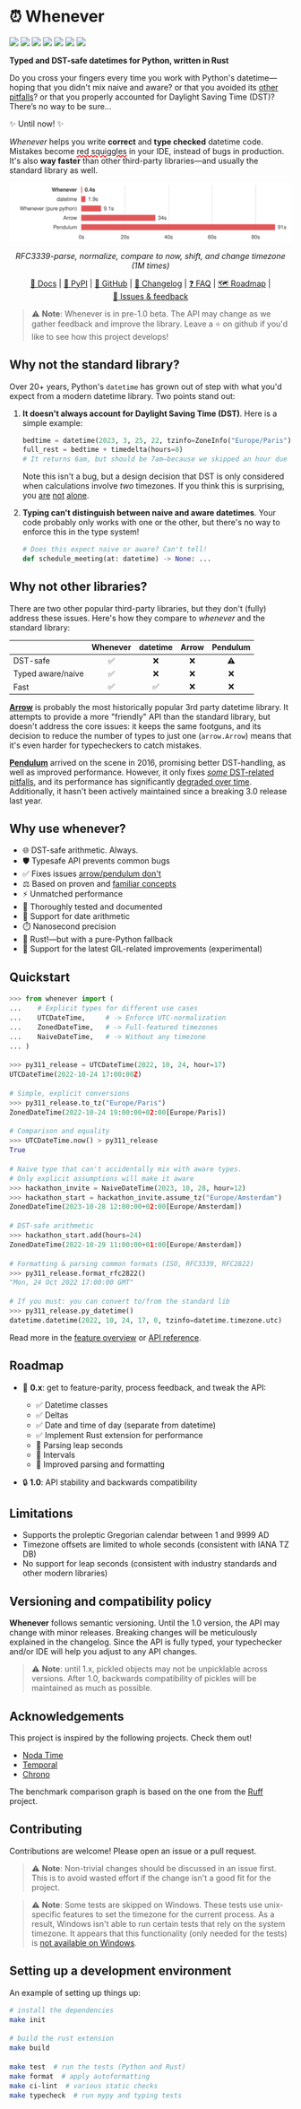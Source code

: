 # ⏰ Whenever

[![](https://img.shields.io/pypi/v/whenever.svg?style=flat-square&color=blue)](https://pypi.python.org/pypi/whenever)
[![](https://img.shields.io/pypi/pyversions/whenever.svg?style=flat-square)](https://pypi.python.org/pypi/whenever)
[![](https://img.shields.io/pypi/l/whenever.svg?style=flat-square&color=blue)](https://pypi.python.org/pypi/whenever)
[![](https://img.shields.io/badge/mypy-strict-forestgreen?style=flat-square)](https://mypy.readthedocs.io/en/stable/command_line.html#cmdoption-mypy-strict)
[![](https://img.shields.io/badge/coverage-100%25-forestgreen?style=flat-square)](https://github.com/ariebovenberg/whenever)
[![](https://img.shields.io/github/actions/workflow/status/ariebovenberg/whenever/tests.yml?branch=main&style=flat-square)](https://github.com/ariebovenberg/whenever)
[![](https://img.shields.io/readthedocs/whenever.svg?style=flat-square)](http://whenever.readthedocs.io/)

**Typed and DST-safe datetimes for Python, written in Rust**

Do you cross your fingers every time you work with Python's datetime—hoping that you didn't mix naive and aware?
or that you avoided its [other pitfalls](https://dev.arie.bovenberg.net/blog/python-datetime-pitfalls/)?
or that you properly accounted for Daylight Saving Time (DST)?
There’s no way to be sure...

✨ Until now! ✨

*Whenever* helps you write **correct** and **type checked** datetime code.
Mistakes become <span style="text-decoration: underline; text-decoration-color: red; text-decoration-style: wavy">red squiggles</span> in your IDE, instead of bugs in production.
It's also **way faster** than other third-party libraries—and usually the standard library as well.

  <p align="center">
    <picture align="center">
        <source media="(prefers-color-scheme: dark)" srcset="https://raw.githubusercontent.com/ariebovenberg/whenever/rust/benchmarks/comparison/graph-dark.svg">
        <source media="(prefers-color-scheme: light)" srcset="https://raw.githubusercontent.com/ariebovenberg/whenever/rust/benchmarks/comparison/graph-light.svg">
        <img alt="Shows a bar chart with benchmark results." src="https://raw.githubusercontent.com/ariebovenberg/whenever/rust/benchmarks/comparison/graph-light.svg">
    </picture>
  </p>

  <p align="center" style="font-size: 14px">
    <i>RFC3339-parse, normalize, compare to now, shift, and change timezone (1M times)</i>
  </p>

<div align="center">

[📖 Docs](https://whenever.readthedocs.io) |
[🐍 PyPI](https://pypi.org/project/whenever/) |
[🐙 GitHub](https://github.com/ariebovenberg/whenever) |
[🚀 Changelog](https://whenever.readthedocs.io/en/latest/changelog.html) |
[❓ FAQ](https://whenever.readthedocs.io/en/latest/faq.html) |
[🗺️ Roadmap](#roadmap) |
[💬 Issues & feedback](https://github.com/ariebovenberg/whenever/issues)

</div>

> ⚠️ **Note**: Whenever is in pre-1.0 beta. The API may change
> as we gather feedback and improve the library.
> Leave a ⭐️ on github if you'd like to see how this project develops!

## Why not the standard library?

Over 20+ years, Python's `datetime` has grown
out of step with what you'd expect from a modern datetime library.
Two points stand out:

1. **It doesn't always account for Daylight Saving Time (DST)**.
   Here is a simple example:

   ```python
   bedtime = datetime(2023, 3, 25, 22, tzinfo=ZoneInfo("Europe/Paris"))
   full_rest = bedtime + timedelta(hours=8)
   # It returns 6am, but should be 7am—because we skipped an hour due to DST!
   ```

   Note this isn't a bug, but a design decision that DST is only considered
   when calculations involve *two* timezones.
   If you think this is surprising, you
   [are](https://github.com/python/cpython/issues/91618)
   [not](https://github.com/python/cpython/issues/116035)
   [alone](https://github.com/python/cpython/issues/112638).

2. **Typing can't distinguish between naive and aware datetimes**.
   Your code probably only works with one or the other,
   but there's no way to enforce this in the type system!

   ```python
   # Does this expect naive or aware? Can't tell!
   def schedule_meeting(at: datetime) -> None: ...
   ```

## Why not other libraries?

There are two other popular third-party libraries, but they don't (fully)
address these issues. Here's how they compare to *whenever* and the standard library:

<div align="center">

|                   | Whenever | datetime | Arrow | Pendulum |
|-------------------|:--------:|:--------:|:-----:|:--------:|
|      DST-safe     |     ✅    |     ❌    |   ❌   |     ⚠️    |
| Typed aware/naive |     ✅    |     ❌    |   ❌   |     ❌    |
|        Fast       |     ✅    |     ✅    |   ❌   |     ❌    |

</div>

[**Arrow**](https://pypi.org/project/arrow/)
is probably the most historically popular 3rd party datetime library.
It attempts to provide a more "friendly" API than the standard library,
but doesn't address the core issues:
it keeps the same footguns, and its decision to reduce the number
of types to just one (``arrow.Arrow``) means that it's even harder
for typecheckers to catch mistakes.

[**Pendulum**](https://pypi.org/project/pendulum/)
arrived on the scene in 2016, promising better DST-handling,
as well as improved performance.
However, it only fixes [*some* DST-related pitfalls](https://dev.arie.bovenberg.net/blog/python-datetime-pitfalls/#datetime-library-scorecard),
and its performance has significantly [degraded over time](https://github.com/sdispater/pendulum/issues/818).
Additionally, it hasn't been actively maintained since a breaking 3.0 release last year.

## Why use whenever?

- 🌐 DST-safe arithmetic. Always.
- 🛡️ Typesafe API prevents common bugs
- ✅ Fixes issues [arrow/pendulum don't](https://dev.arie.bovenberg.net/blog/python-datetime-pitfalls/#datetime-library-scorecard)
- ⚖️  Based on proven and [familiar concepts](https://www.youtube.com/watch?v=saeKBuPewcU)
- ⚡️ Unmatched performance
- 💎 Thoroughly tested and documented
- 📆 Support for date arithmetic
- ⏱️ Nanosecond precision
- 🦀 Rust!—but with a pure-Python fallback
- 🚀 Support for the latest GIL-related improvements (experimental)

## Quickstart

```python
>>> from whenever import (
...    # Explicit types for different use cases
...    UTCDateTime,     # -> Enforce UTC-normalization
...    ZonedDateTime,   # -> Full-featured timezones
...    NaiveDateTime,   # -> Without any timezone
... )

>>> py311_release = UTCDateTime(2022, 10, 24, hour=17)
UTCDateTime(2022-10-24 17:00:00Z)

# Simple, explicit conversions
>>> py311_release.to_tz("Europe/Paris")
ZonedDateTime(2022-10-24 19:00:00+02:00[Europe/Paris])

# Comparison and equality
>>> UTCDateTime.now() > py311_release
True

# Naive type that can't accidentally mix with aware types.
# Only explicit assumptions will make it aware
>>> hackathon_invite = NaiveDateTime(2023, 10, 28, hour=12)
>>> hackathon_start = hackathon_invite.assume_tz("Europe/Amsterdam")
ZonedDateTime(2023-10-28 12:00:00+02:00[Europe/Amsterdam])

# DST-safe arithmetic
>>> hackathon_start.add(hours=24)
ZonedDateTime(2022-10-29 11:00:00+01:00[Europe/Amsterdam])

# Formatting & parsing common formats (ISO, RFC3339, RFC2822)
>>> py311_release.format_rfc2822()
"Mon, 24 Oct 2022 17:00:00 GMT"

# If you must: you can convert to/from the standard lib
>>> py311_release.py_datetime()
datetime.datetime(2022, 10, 24, 17, 0, tzinfo=datetime.timezone.utc)
```

Read more in the [feature overview](https://whenever.readthedocs.io/en/latest/overview.html)
or [API reference](https://whenever.readthedocs.io/en/latest/api.html).

## Roadmap

- 🧪 **0.x**: get to feature-parity, process feedback, and tweak the API:

  - ✅ Datetime classes
  - ✅ Deltas
  - ✅ Date and time of day (separate from datetime)
  - ✅ Implement Rust extension for performance
  - 🚧 Parsing leap seconds
  - 🚧 Intervals
  - 🚧 Improved parsing and formatting
- 🔒 **1.0**: API stability and backwards compatibility

## Limitations

- Supports the proleptic Gregorian calendar between 1 and 9999 AD
- Timezone offsets are limited to whole seconds (consistent with IANA TZ DB)
- No support for leap seconds (consistent with industry standards and other modern libraries)

## Versioning and compatibility policy

**Whenever** follows semantic versioning.
Until the 1.0 version, the API may change with minor releases.
Breaking changes will be meticulously explained in the changelog.
Since the API is fully typed, your typechecker and/or IDE
will help you adjust to any API changes.

> ⚠️ **Note**: until 1.x, pickled objects may not be unpicklable across
> versions. After 1.0, backwards compatibility of pickles will be maintained
> as much as possible.

## Acknowledgements

This project is inspired by the following projects. Check them out!

- [Noda Time](https://nodatime.org/)
- [Temporal](https://tc39.es/proposal-temporal/docs/)
- [Chrono](https://docs.rs/chrono/latest/chrono/)

The benchmark comparison graph is based on the one from the [Ruff](https://github.com/astral-sh/ruff) project.

## Contributing

Contributions are welcome! Please open an issue or a pull request.

> ⚠️ **Note**: Non-trivial changes should be discussed in an issue first.
> This is to avoid wasted effort if the change isn't a good fit for the project.

> ⚠️ **Note**: Some tests are skipped on Windows.
> These tests use unix-specific features to set the timezone for the current process.
> As a result, Windows isn't able to run certain tests that rely on the system timezone.
> It appears that this functionality (only needed for the tests) is
> [not available on Windows](https://stackoverflow.com/questions/62004265/python-3-time-tzset-alternative-for-windows>).

## Setting up a development environment

An example of setting up things up:

```bash
# install the dependencies
make init

# build the rust extension
make build

make test  # run the tests (Python and Rust)
make format  # apply autoformatting
make ci-lint  # various static checks
make typecheck  # run mypy and typing tests
```
